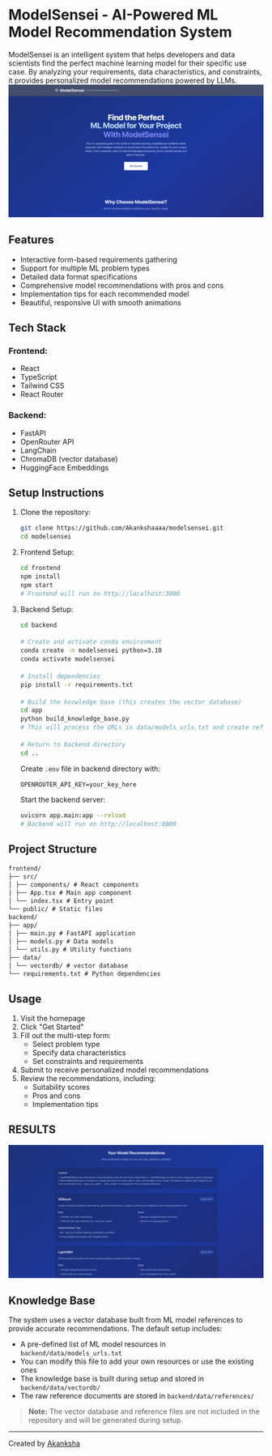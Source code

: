 # ModelSensei - AI-Powered ML Model Recommendation System

ModelSensei is an intelligent system that helps developers and data scientists find the perfect machine learning model for their specific use case. By analyzing your requirements, data characteristics, and constraints, it provides personalized model recommendations powered by LLMs.
![Home page ModelSensei](images/snapshop_1.png)

## Features
* Interactive form-based requirements gathering
* Support for multiple ML problem types
* Detailed data format specifications
* Comprehensive model recommendations with pros and cons
* Implementation tips for each recommended model
* Beautiful, responsive UI with smooth animations

## Tech Stack
### Frontend:
* React
* TypeScript
* Tailwind CSS
* React Router

### Backend:
* FastAPI
* OpenRouter API
* LangChain
* ChromaDB (vector database)
* HuggingFace Embeddings

## Setup Instructions
1. Clone the repository:
   ```bash
   git clone https://github.com/Akankshaaaa/modelsensei.git
   cd modelsensei
   ```

2. Frontend Setup:
   ```bash
   cd frontend
   npm install
   npm start
   # Frontend will run on http://localhost:3000
   ```

3. Backend Setup:
   ```bash
   cd backend
   
   # Create and activate conda environment
   conda create -n modelsensei python=3.10
   conda activate modelsensei
   
   # Install dependencies
   pip install -r requirements.txt
   
   # Build the knowledge base (this creates the vector database)
   cd app
   python build_knowledge_base.py
   # This will process the URLs in data/models_urls.txt and create references and vector database
   
   # Return to backend directory
   cd ..
   ```
   
   Create `.env` file in backend directory with:
   ```
   OPENROUTER_API_KEY=your_key_here
   ```
   
   Start the backend server:
   ```bash
   uvicorn app.main:app --reload
   # Backend will run on http://localhost:8000
   ```

## Project Structure 
```
frontend/
├── src/
│ ├── components/ # React components
│ ├── App.tsx # Main app component
│ └── index.tsx # Entry point
└── public/ # Static files
backend/
├── app/
│ ├── main.py # FastAPI application
│ ├── models.py # Data models
│ └── utils.py # Utility functions
├── data/
│ └── vectordb/ # vector database
└── requirements.txt # Python dependencies
```

## Usage
1. Visit the homepage
2. Click "Get Started"
3. Fill out the multi-step form:
   * Select problem type
   * Specify data characteristics
   * Set constraints and requirements
4. Submit to receive personalized model recommendations
5. Review the recommendations, including:
   * Suitability scores
   * Pros and cons
   * Implementation tips

## RESULTS
![Results ModelSensei](images/snapshop_3.png)

## Knowledge Base
The system uses a vector database built from ML model references to provide accurate recommendations. The default setup includes:

* A pre-defined list of ML model resources in `backend/data/models_urls.txt`
* You can modify this file to add your own resources or use the existing ones
* The knowledge base is built during setup and stored in `backend/data/vectordb/`
* The raw reference documents are stored in `backend/data/references/`

> **Note:** The vector database and reference files are not included in the repository and will be generated during setup.

---
Created by [Akanksha](https://github.com/Akankshaaaa)
